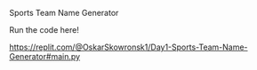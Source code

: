 Sports Team Name Generator

Run the code here!

https://replit.com/@OskarSkowronsk1/Day1-Sports-Team-Name-Generator#main.py

